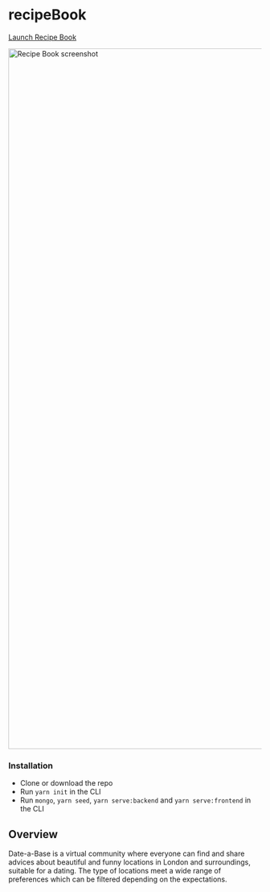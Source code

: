# recipeBook

[Launch Recipe Book](https://recipebooknanafran.herokuapp.com/)

[<img width="1391" alt="Recipe Book screenshot" src="https://user-images.githubusercontent.com/49660544/68070536-badcc480-fd67-11e9-8cad-19dd27440cb1.png">](https://recipebooknanafran.herokuapp.com/)

### Installation

* Clone or download the repo
* Run `yarn init` in the CLI
* Run `mongo`, `yarn seed`, `yarn serve:backend` and `yarn serve:frontend` in the CLI

## Overview
Date-a-Base is a virtual community where everyone can find and share advices about beautiful and funny locations in London and surroundings, suitable for a dating. The type of locations meet a wide range of preferences which can be filtered depending on the expectations.

